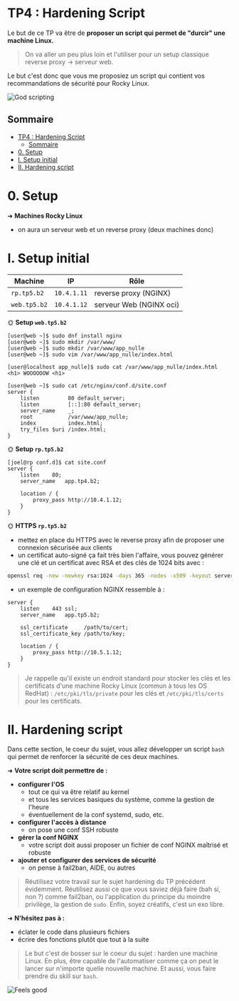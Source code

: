 # TP4 : Hardening Script

Le but de ce TP va être de **proposer un script qui permet de "durcir" une machine Linux.**

> On va aller un peu plus loin et l'utiliser pour un setup classique reverse proxy -> serveur web.

Le but c'est donc que vous me proposiez un script qui contient vos recommandations de sécurité pour Rocky Linux.

![God scripting](./img/god_script.png)

## Sommaire

- [TP4 : Hardening Script](#tp4--hardening-script)
  - [Sommaire](#sommaire)
- [0. Setup](#0-setup)
- [I. Setup initial](#i-setup-initial)
- [II. Hardening script](#ii-hardening-script)

# 0. Setup

➜ **Machines Rocky Linux**

- on aura un serveur web et un reverse proxy (deux machines donc)

# I. Setup initial

| Machine      | IP          | Rôle                       |
| ------------ | ----------- | -------------------------- |
| `rp.tp5.b2`  | `10.4.1.11` | reverse proxy (NGINX)      |
| `web.tp5.b2` | `10.4.1.12` | serveur Web (NGINX oci) |

🌞 **Setup `web.tp5.b2`**
```
[user@web ~]$ sudo dnf install nginx
[user@web ~]$ sudo mkdir /var/www/
[user@web ~]$ sudo mkdir /var/www/app_nulle
[user@web ~]$ sudo vim /var/www/app_nulle/index.html

[user@localhost app_nulle]$ sudo cat /var/www/app_nulle/index.html 
<h1> WOOOOOOW <h1>

[user@web ~]$ sudo cat /etc/nginx/conf.d/site.conf 
server {
    listen         80 default_server;
    listen         [::]:80 default_server;
    server_name    _;
    root           /var/www/app_nulle;
    index          index.html;
    try_files $uri /index.html;
}
```
🌞 **Setup `rp.tp5.b2`**

```
[joel@rp conf.d]$ cat site.conf 
server {
    listen    80;
    server_name   app.tp4.b2;

    location / {
        proxy_pass http://10.4.1.12;
    }
}
```


🌞 **HTTPS `rp.tp5.b2`**

- mettez en place du HTTPS avec le reverse proxy afin de proposer une connexion sécurisée aux clients
- un certificat auto-signé ça fait très bien l'affaire, vous pouvez générer une clé et un certificat avec RSA et des clés de 1024 bits avec :

```bash
openssl req -new -newkey rsa:1024 -days 365 -nodes -x509 -keyout server.key -out server.crt
```

- un exemple de configuration NGINX ressemble à :

```nginx
server {
    listen    443 ssl;
    server_name   app.tp5.b2;

    ssl_certificate     /path/to/cert;
    ssl_certificate_key /path/to/key;

    location / {
        proxy_pass http://10.5.1.12;
    }
}
```

> Je rappelle qu'il existe un endroit standard pour stocker les clés et les certificats d'une machine Rocky Linux (commun à tous les OS RedHat) : `/etc/pki/tls/private` pour les clés et `/etc/pki/tls/certs` pour les certificats.

# II. Hardening script

Dans cette section, le coeur du sujet, vous allez développer un script `bash` qui permet de renforcer la sécurité de ces deux machines.

➜ **Votre script doit permettre de :**

- **configurer l'OS**
  - tout ce qui va être relatif au kernel
  - et tous les services basiques du système, comme la gestion de l'heure
  - éventuellement de la conf systemd, sudo, etc.
- **configurer l'accès à distance**
  - on pose une conf SSH robuste
- **gérer la conf NGINX**
  - votre script doit aussi proposer un fichier de conf NGINX maîtrisé et robuste
- **ajouter et configurer des services de sécurité**
  - on pense à fail2ban, AIDE, ou autres

> Réutilisez votre travail sur le sujet hardening du TP précédent évidemment. Réutilisez aussi ce que vous saviez déjà faire (bah si, non ?) comme fail2ban, ou l'application du principe du moindre privilège, la gestion de `sudo`. Enfin, soyez créatifs, c'est un exo libre.

➜ **N'hésitez pas à :**

- éclater le code dans plusieurs fichiers
- écrire des fonctions plutôt que tout à la suite

> Le but c'est de bosser sur le coeur du sujet : harden une machine Linux. En plus, être capable de l'automatiser comme ça on peut le lancer sur n'importe quelle nouvelle machine. Et aussi, vous faire prendre du skill sur `bash`.

![Feels good](./img/feels_good.png)